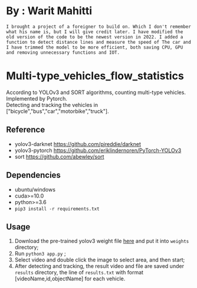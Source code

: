 # By : Warit Mahitti

```
I brought a project of a foreigner to build on. Which I don't remember what his name is, but I will give credit later. I have modified the old version of the code to be the newest version in 2022. I added a function to detect distance lines and measure the speed of The car and I have trimmed the model to be more efficient, both saving CPU, GPU and removing unnecessary functions and IOT.
```

# Multi-type_vehicles_flow_statistics
According to YOLOv3 and SORT algorithms, counting multi-type vehicles. Implemented by Pytorch.  
Detecting and tracking the vehicles in \["bicycle","bus","car","motorbike","truck"].

## Reference
- yolov3-darknet  https://github.com/pjreddie/darknet
- yolov3-pytorch  https://github.com/eriklindernoren/PyTorch-YOLOv3
- sort https://github.com/abewley/sort

## Dependencies
- ubuntu/windows
- cuda>=10.0
- python>=3.6
- `pip3 install -r requirements.txt`

## Usage
1. Download the pre-trained yolov3 weight file [here](https://pjreddie.com/media/files/yolov3.weights) and put it into `weights` directory;  
2. Run `python3 app.py` ;
3. Select video and double click the image to select area, and then start;
4. After detecting and tracking, the result video and file are saved under `results` directory, the line of `results.txt` with format \[videoName,id,objectName] for each vehicle.